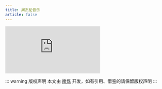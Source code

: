 ```yaml
---
title: 周杰伦音乐
article: false
---
```


<script setup>
import MusicMan from '@MusicMan';
import { data } from '@source/music-man/zjl/data.ts';
const a = data;
</script>

<iframe id="dogePlayerFrame" src="https://player.dogecloud.com/web/player.html?vcode=95d94c18660bff55&userId=8067&autoPlay=false&inFrame=true&vtype=5" allowfullscreen="true" msallowfullscreen="true" webkitallowfullscreen="true" mozallowfullscreen="true" oallowfullscreen="true" allowtransparency="true" scrolling="no" frameborder="0" allow="accelerometer; autoplay; encrypted-media; gyroscope; picture-in-picture; fullscreen" referrerPolicy="unsafe-url"></iframe>
<MusicMan :audioData=a />

[//]: # (<VidStack)

[//]: # (  src="https://files.vidstack.io/sprite-fight/720p.mp4")

[//]: # (  poster="https://files.vidstack.io/sprite-fight/poster.webp")

[//]: # (/>)

::: warning 版权声明
本文由 [南烁](https://www.nanshuo.icu) 开发，如有引用、借鉴的请保留版权声明
:::
